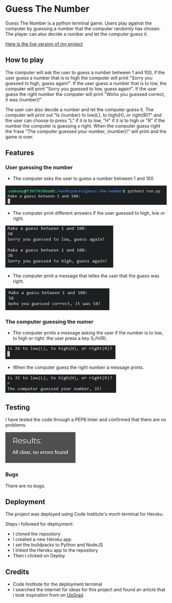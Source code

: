 # Guess The Number

Guess The Number is a python terminal game. Users play against the computer by guessing a number that the computer randomly has chosen. The player can also decide a number and let the computer guess it. 

[Here is the live version of my project](https://guess-the-number-juliachelsie-12b6099377e2.herokuapp.com/)

## How to play

 The computer will ask the user to guess a number between 1 and 100, if the user guess a number that is to high the computer will print "Sorry you guessed to high, guess again!". If the user guess a number that is to low, the computer will print "Sorry you guessed to low, guess again!". If the user guess the right number the computer will print "Woho you guessed correct, it was (number)!"

The user can also decide a number and let the computer guess it. The computer will print out "Is (number) to low(L), to high(H), or right(R)?" and the user can choose to press "L" if it is to low, "H" if it is to high or "R" if the number the computer is guessing s right. When the computer guess right the frase "The computer guessed your number, (number)!" will print and the game is over. 

## Features

### User guessing the number

- The computer asks the user to guess a number between 1 and 100

![MakeGuess](https://github.com/juliachelsie/guess-the-number/blob/main/documentation/makeguess.PNG)

- The computer print different answers if the user guessed to high, low or right.

![Guess_High_Low](https://github.com/juliachelsie/guess-the-number/blob/main/documentation/guess-high-low.PNG)

- The computer print a message that telles the user that the guess was right.

![Result](https://github.com/juliachelsie/guess-the-number/blob/main/documentation/result-user.PNG)

### The computer guessing the numer

- The computer prints a message asking the user if the number is to low, to high or right. the user press a key (L/H/R).

![copmuter_guessing](https://github.com/juliachelsie/guess-the-number/blob/main/documentation/computer-guess.PNG)

- When the computer guess the right number a message prints.

![ComputerWin](https://github.com/juliachelsie/guess-the-number/blob/main/documentation/computer-right.PNG)

## Testing

I have tested the code through a PEP8 linter and confirmed that there are no problems.

![Testing](https://github.com/juliachelsie/guess-the-number/blob/main/documentation/test-validator.PNG)

### Bugs

There are no bugs.

## Deployment

The project was deployed using Code Institute's moch terminal for Heroku.

Steps i followed for deployment:
- I cloned the repository
- I created a new Heroku app 
- I set the buildpacks to Python and NodeJS
- I linked the Heroku app to the repository
- Then i clicked on Deploy

## Credits

- Code Institute for the deployment terminal
- I searched the internet for ideas for this project and found an article that i took inspiration from on [UpGrad](https://www.upgrad.com/blog/python-projects-ideas-topics-beginners/)


